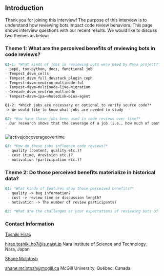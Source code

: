 
## Introduction

Thank you for joining this interview! 
The purpose of this interview is to understand how reviewing bots impact code review behaviors.
This page shows interview questions with our recent results.
We would like to discuss two themes as below:

### Theme 1: What are the perceived benefits of reviewing bots in code reviews?
```markdown
Q1-1: *What kinds of jobs in reviewing bots were used by Nova project?*
- pep8, tox-python, docs, functional job
- Tempest_dsvm_cells
- Tempest_dsvm_full_devstack_plugin_ceph
- Tempest−dsvm−neutron−multinode−ful
- Tempest−dsvm−multinode−live−migration
- Grenade_dsvm_neutron_multinode
- Tempest−dsvm−ipa−wholedisk−bios−agent

Q1-2: *Which jobs are necessary or optional to verify source code?*
-> We would like to know what jobs are needed to study
```
```markdown
Q2: *How have those jobs been used in code reviews over time?*
- Our research shows that the coverage of a job (i.e., how much of past reviews are verified by the job) tends to decease once it becomes mature. For example, while pep8 job (1st plot) has arrived at almost 100% in early period, it has decreased to 85% in late period.
- 
```
![activejobcoverageovertime](https://user-images.githubusercontent.com/12183635/35810142-b635c052-0a58-11e8-9de7-1806343bbbbf.jpg)

```markdown
Q3: *How do those jobs influence code reviews?*
 - quality (content, quality etc.)?
 - cost (time, #revision etc.)?
 - motivation (participation etc.)?
```

### Theme 2: Do those perceived benefits materialize in historical data?
```markdown
Q1: *What kinds of features show those perceived benefits?*
 - quality -> bug information?
 - cost -> review time or discussion length?
 - motivation -> The number of review participants?
```

```markdown
Q2: *What are the challenges or your expectations of reviewing bots of the future?*
```

### Contact Information
[Toshiki Hirao](http://toshiki-hirao.jpn.org/)

hirao.toshiki.ho7@is.naist.jp
Nara Institute of Science and Technology, Nara, Japan

[Shane McIntosh](http://shanemcintosh.org/)

shane.mcintosh@mcgill.ca
McGill University, Québec, Canada
